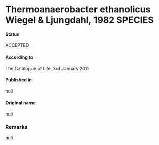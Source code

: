 # Thermoanaerobacter ethanolicus Wiegel & Ljungdahl, 1982 SPECIES

#### Status
ACCEPTED

#### According to
The Catalogue of Life, 3rd January 2011

#### Published in
null

#### Original name
null

### Remarks
null